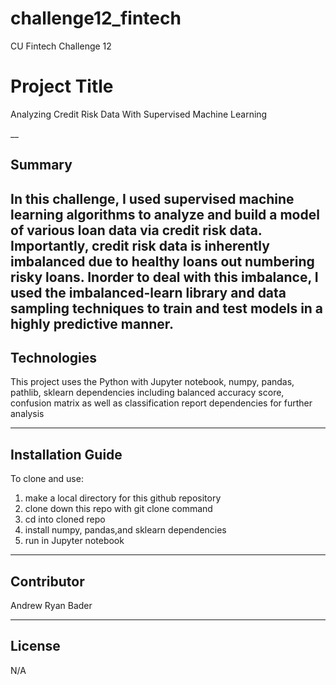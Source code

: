# challenge12_fintech
CU Fintech Challenge 12


# Project Title

Analyzing Credit Risk Data With Supervised Machine Learning

__

## Summary
In this challenge, I used supervised machine learning algorithms to analyze and build a model of various loan data via credit risk data. Importantly, credit risk data is inherently imbalanced due to healthy loans out numbering risky loans. Inorder to deal with this imbalance, I used the imbalanced-learn library and data sampling techniques to train and test models in a highly predictive manner. 
--

## Technologies

This project uses the Python with Jupyter notebook, numpy, pandas, pathlib, sklearn dependencies including balanced accuracy score, confusion matrix as well as classification report dependencies for further analysis

---

## Installation Guide

To clone and use:
1) make a local directory for this github repository
2) clone down this repo with git clone command
3) cd into cloned repo
4) install numpy, pandas,and sklearn dependencies
5) run in Jupyter notebook

---

## Contributor

Andrew Ryan Bader

---

## License

N/A